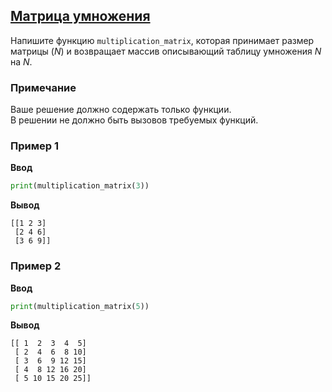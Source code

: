 ## [Матрица умножения](../../../solutions/6.1/61_f.py)

Напишите функцию `multiplication_matrix`, которая принимает размер матрицы ($N$) и возвращает массив описывающий таблицу умножения $N$ на $N$.

### Примечание

Ваше решение должно содержать только функции.\
В решении не должно быть вызовов требуемых функций.

### Пример 1

**Ввод**
```python
print(multiplication_matrix(3))
```

**Вывод**
```plaintext
[[1 2 3]
 [2 4 6]
 [3 6 9]]
```

### Пример 2

**Ввод**
```python
print(multiplication_matrix(5))
```

**Вывод**
```plaintext
[[ 1  2  3  4  5]
 [ 2  4  6  8 10]
 [ 3  6  9 12 15]
 [ 4  8 12 16 20]
 [ 5 10 15 20 25]]
```